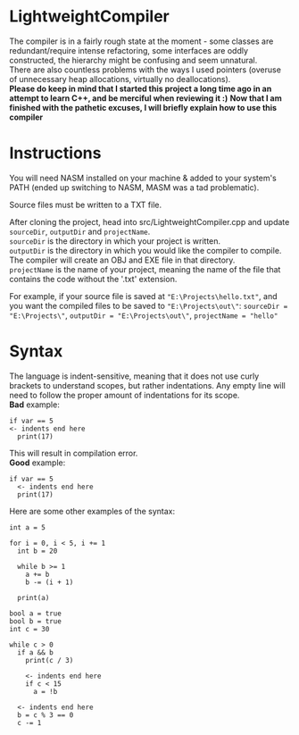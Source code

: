 # LightweightCompiler

The compiler is in a fairly rough state at the moment - some classes are redundant/require intense refactoring, some interfaces are oddly constructed, the hierarchy might be confusing and seem unnatural.  
There are also countless problems with the ways I used pointers (overuse of unnecessary heap allocations, virtually no deallocations).  
**Please do keep in mind that I started this project a long time ago in an attempt to learn C++, and be merciful when reviewing it :)**
**Now that I am finished with the pathetic excuses, I will briefly explain how to use this compiler**  

# Instructions
You will need NASM installed on your machine & added to your system's PATH (ended up switching to NASM, MASM was a tad problematic).  

Source files must be written to a TXT file.  

After cloning the project, head into src/LightweightCompiler.cpp and update `sourceDir`, `outputDir` and `projectName`.  
`sourceDir` is the directory in which your project is written.  
`outputDir` is the directory in which you would like the compiler to compile. The compiler will create an OBJ and EXE file in that directory.  
`projectName` is the name of your project, meaning the name of the file that contains the code without the '.txt' extension.  

For example, if your source file is saved at `"E:\Projects\hello.txt"`, and you want the compiled files to be saved to `"E:\Projects\out\"`:
`sourceDir = "E:\Projects\"`, `outputDir = "E:\Projects\out\"`, `projectName = "hello"`

# Syntax #
The language is indent-sensitive, meaning that it does not use curly brackets to understand scopes, but rather indentations. Any empty line will need to follow the proper amount of indentations for its scope.   
**Bad** example:
```
if var == 5
<- indents end here
  print(17)
```
This will result in compilation error.  
**Good** example:
```
if var == 5
  <- indents end here
  print(17)
```
Here are some other examples of the syntax:
```
int a = 5

for i = 0, i < 5, i += 1
  int b = 20
	
  while b >= 1
    a += b
    b -= (i + 1)
	
  print(a)
```
```
bool a = true
bool b = true
int c = 30

while c > 0
  if a && b
    print(c / 3)
    
    <- indents end here
    if c < 15
      a = !b
  
  <- indents end here
  b = c % 3 == 0
  c -= 1
```
